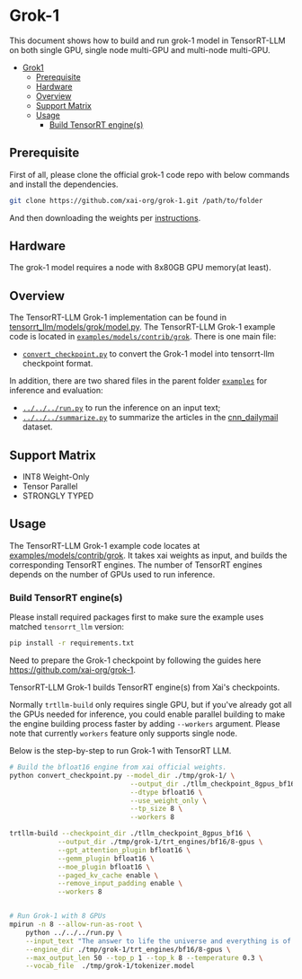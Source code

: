 # Grok-1

This document shows how to build and run grok-1 model in TensorRT-LLM on both single GPU, single node multi-GPU and multi-node multi-GPU.

- [Grok1](#Grok-1)
  - [Prerequisite](#prerequisite)
  - [Hardware](#hardware)
  - [Overview](#overview)
  - [Support Matrix](#support-matrix)
  - [Usage](#usage)
    - [Build TensorRT engine(s)](#build-tensorrt-engines)

## Prerequisite
First of all, please clone the official grok-1 code repo with below commands and install the dependencies.
```bash
git clone https://github.com/xai-org/grok-1.git /path/to/folder
```
And then downloading the weights per [instructions](https://github.com/xai-org/grok-1?tab=readme-ov-file#downloading-the-weights).

## Hardware
The grok-1 model requires a node with 8x80GB GPU memory(at least).

## Overview

The TensorRT-LLM Grok-1 implementation can be found in [tensorrt_llm/models/grok/model.py](../../../../tensorrt_llm/models/grok/model.py). The TensorRT-LLM Grok-1 example code is located in [`examples/models/contrib/grok`](./). There is one main file:

* [`convert_checkpoint.py`](./convert_checkpoint.py) to convert the Grok-1 model into tensorrt-llm checkpoint format.

In addition, there are two shared files in the parent folder [`examples`](../../../) for inference and evaluation:

* [`../../../run.py`](../../../run.py) to run the inference on an input text;
* [`../../../summarize.py`](../../../summarize.py) to summarize the articles in the [cnn_dailymail](https://huggingface.co/datasets/cnn_dailymail) dataset.

## Support Matrix
  * INT8 Weight-Only
  * Tensor Parallel
  * STRONGLY TYPED

## Usage

The TensorRT-LLM Grok-1 example code locates at [examples/models/contrib/grok](./). It takes xai weights as input, and builds the corresponding TensorRT engines. The number of TensorRT engines depends on the number of GPUs used to run inference.

### Build TensorRT engine(s)

Please install required packages first to make sure the example uses matched `tensorrt_llm` version:

```bash
pip install -r requirements.txt
```

Need to prepare the Grok-1 checkpoint by following the guides here https://github.com/xai-org/grok-1.

TensorRT-LLM Grok-1 builds TensorRT engine(s) from Xai's checkpoints.

Normally `trtllm-build` only requires single GPU, but if you've already got all the GPUs needed for inference, you could enable parallel building to make the engine building process faster by adding `--workers` argument. Please note that currently `workers` feature only supports single node.


Below is the step-by-step to run Grok-1 with TensorRT LLM.

```bash
# Build the bfloat16 engine from xai official weights.
python convert_checkpoint.py --model_dir ./tmp/grok-1/ \
                              --output_dir ./tllm_checkpoint_8gpus_bf16 \
                              --dtype bfloat16 \
                              --use_weight_only \
                              --tp_size 8 \
                              --workers 8

trtllm-build --checkpoint_dir ./tllm_checkpoint_8gpus_bf16 \
            --output_dir ./tmp/grok-1/trt_engines/bf16/8-gpus \
            --gpt_attention_plugin bfloat16 \
            --gemm_plugin bfloat16 \
            --moe_plugin bfloat16 \
            --paged_kv_cache enable \
            --remove_input_padding enable \
            --workers 8


# Run Grok-1 with 8 GPUs
mpirun -n 8 --allow-run-as-root \
    python ../../../run.py \
    --input_text "The answer to life the universe and everything is of course" \
    --engine_dir ./tmp/grok-1/trt_engines/bf16/8-gpus \
    --max_output_len 50 --top_p 1 --top_k 8 --temperature 0.3 \
    --vocab_file  ./tmp/grok-1/tokenizer.model
```
